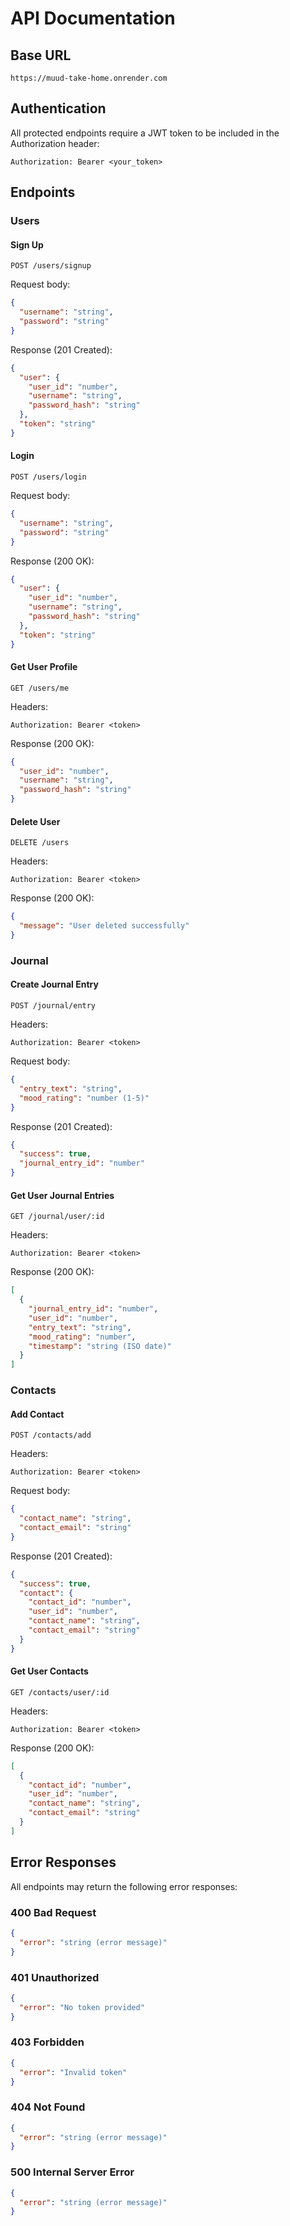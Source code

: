 # API Documentation

## Base URL
```
https://muud-take-home.onrender.com
```

## Authentication
All protected endpoints require a JWT token to be included in the Authorization header:
```
Authorization: Bearer <your_token>
```

## Endpoints

### Users

#### Sign Up
```http
POST /users/signup
```

Request body:
```json
{
  "username": "string",
  "password": "string"
}
```

Response (201 Created):
```json
{
  "user": {
    "user_id": "number",
    "username": "string",
    "password_hash": "string"
  },
  "token": "string"
}
```

#### Login
```http
POST /users/login
```

Request body:
```json
{
  "username": "string",
  "password": "string"
}
```

Response (200 OK):
```json
{
  "user": {
    "user_id": "number",
    "username": "string",
    "password_hash": "string"
  },
  "token": "string"
}
```

#### Get User Profile
```http
GET /users/me
```

Headers:
```
Authorization: Bearer <token>
```

Response (200 OK):
```json
{
  "user_id": "number",
  "username": "string",
  "password_hash": "string"
}
```

#### Delete User
```http
DELETE /users
```

Headers:
```
Authorization: Bearer <token>
```

Response (200 OK):
```json
{
  "message": "User deleted successfully"
}
```

### Journal

#### Create Journal Entry
```http
POST /journal/entry
```

Headers:
```
Authorization: Bearer <token>
```

Request body:
```json
{
  "entry_text": "string",
  "mood_rating": "number (1-5)"
}
```

Response (201 Created):
```json
{
  "success": true,
  "journal_entry_id": "number"
}
```

#### Get User Journal Entries
```http
GET /journal/user/:id
```

Headers:
```
Authorization: Bearer <token>
```

Response (200 OK):
```json
[
  {
    "journal_entry_id": "number",
    "user_id": "number",
    "entry_text": "string",
    "mood_rating": "number",
    "timestamp": "string (ISO date)"
  }
]
```

### Contacts

#### Add Contact
```http
POST /contacts/add
```

Headers:
```
Authorization: Bearer <token>
```

Request body:
```json
{
  "contact_name": "string",
  "contact_email": "string"
}
```

Response (201 Created):
```json
{
  "success": true,
  "contact": {
    "contact_id": "number",
    "user_id": "number",
    "contact_name": "string",
    "contact_email": "string"
  }
}
```

#### Get User Contacts
```http
GET /contacts/user/:id
```

Headers:
```
Authorization: Bearer <token>
```

Response (200 OK):
```json
[
  {
    "contact_id": "number",
    "user_id": "number",
    "contact_name": "string",
    "contact_email": "string"
  }
]
```

## Error Responses

All endpoints may return the following error responses:

### 400 Bad Request
```json
{
  "error": "string (error message)"
}
```

### 401 Unauthorized
```json
{
  "error": "No token provided"
}
```

### 403 Forbidden
```json
{
  "error": "Invalid token"
}
```

### 404 Not Found
```json
{
  "error": "string (error message)"
}
```

### 500 Internal Server Error
```json
{
  "error": "string (error message)"
}
``` 